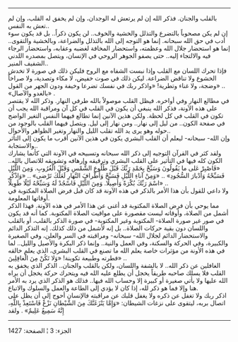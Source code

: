 ------------------------------------------------------------------------

بالقلب والجنان. فذكر الله إن لم يرتعش له الوجدان، وإن لم يخفق له القلب،
وإن لم تعش به النفس..  
إن لم يكن مصحوباً بالتضرع والتذلل والخشية والخوف.. لن يكون ذكراً.. بل قد
يكون سوء أدب في حق الله سبحانه. إنما هو التوجه إلى الله بالتذلل
والضراعة، وبالخشية والتقوى.. إنما هو استحضار جلال الله وعظمته، واستحضار
المخافة لغضبه وعقابه، واستحضار الرجاء فيه والالتجاء إليه.. حتى يصفو
الجوهر الروحي في الإنسان، ويتصل بمصدره اللدني الشفيف المنير..  
فإذا تحرك اللسان مع القلب وإذا نبست الشفاه مع الروح فليكن ذلك في صورة لا
تخدش الخشوع ولا تناقض الضراعة. ليكن ذلك في صوت خفيض، لا مكاء وتصدية، ولا
صراخاً وضجة، ولا غناء وتطرية! «واذكر ربك في نفسك تضرعا وخيفة ودون الجهر
من القول» ..  
«بالغدو والآصال» .  
في مطالع النهار وفي أواخره. فيظل القلب موصولاً بالله طرفي النهار. وذكر
الله لا يقتصر على هذه الآونة، فذكر الله ينبغي أن يكون في القلب في كل آن
ومراقبة الله يجب أن تكون في القلب في كل لحظة. ولكن هذين الآنين إنما
تطالع فيهما النفس التغير الواضح في صفحة الكون.. من ليل إلى نهار.. ومن
نهار إلى ليل. ويتصل فيهما القلب بالوجود من حوله وهو يرى يد الله تقلب
الليل والنهار وتغير الظواهر والأحوال..  
وإن الله- سبحانه- ليعلم أن القلب البشري يكون في هذين الآنين أقرب ما يكون
إلى التأثر والاستجابة..  
ولقد كثر في القرآن التوجيه إلى ذكر الله سبحانه وتسبيحه في الآونة التي
كأنما يشارك الكون كله فيها في التأثير على القلب البشري وترقيقه وإرهافه
وتشويقه للاتصال بالله.. «فَاصْبِرْ عَلى ما يَقُولُونَ وَسَبِّحْ بِحَمْدِ رَبِّكَ قَبْلَ طُلُوعِ
الشَّمْسِ وَقَبْلَ الْغُرُوبِ. وَمِنَ اللَّيْلِ فَسَبِّحْهُ وَأَدْبارَ السُّجُودِ» .. «وَمِنْ آناءِ اللَّيْلِ
فَسَبِّحْ وَأَطْرافَ النَّهارِ لَعَلَّكَ تَرْضى» .. «وَاذْكُرِ اسْمَ رَبِّكَ بُكْرَةً وَأَصِيلًا. وَمِنَ اللَّيْلِ
فَاسْجُدْ لَهُ وَسَبِّحْهُ لَيْلًا طَوِيلًا» ..  
ولا داعي للقول بأن هذا الأمر بالذكر في هذه الآونة قد كان قبل فرض الصلاة
المكتوبة في أوقاتها المعلومة.  
مما يوحي بأن فرض الصلاة المكتوبة قد أغنى عن هذا الأمر في هذه الآونة.
فهذا الذكر أشمل من الصلاة، وأوقاته ليست مقصورة على مواقيت الصلاة
المكتوبة. كما أنه قد يكون في صور غير صورة الصلاة- المكتوبة وغير
المكتوبة- في صورة الذكر بالقلب، أو بالقلب واللسان دون بقية حركات
الصلاة.. بل إنه لأشمل من ذلك كذلك. إنه التذكر الدائم والاستحضار الدائم
لجلال الله- سبحانه- ومراقبته في السر والعلن، وفي الصغيرة والكبيرة، وفي
الحركة والسكنة، وفي العمل والنية.. وإنما ذكر البكرة والأصيل والليل.. لما
في هذه الأونة من مؤثرات خاصة يعلم الله ما تصنع في القلب البشري، الذي
يعلم خالقه فطرته وطبيعة تكوينة! «وَلا تَكُنْ مِنَ الْغافِلِينَ» ..  
الغافلين عن ذكر الله.. لا بالشفة واللسان، ولكن بالقلب والجنان.. الذكر
الذي يخفق به القلب فلا يسلك صاحبه طريقاً يخجل أن يطلع عليه الله فيه
ويتحرك حركة يخجل أن يراه الله عليها ولا يأتي صغيرة أو كبيرة إلا وحساب
الله فيها.. فذلك هو الذكر الذي يرد به الأمر هنا وإلا فما هو ذكر لله، إذا
كان لا يؤدي إلى الطاعة والعمل والسلوك والاتباع.  
اذكر ربك ولا تغفل عن ذكره ولا يغفل قلبك عن مراقبته فالإنسان أحوج إلى أن
يظل على اتصال بربه، ليتقوى على نزغات الشيطان: «وَإِمَّا يَنْزَغَنَّكَ مِنَ الشَّيْطانِ
نَزْغٌ فَاسْتَعِذْ بِاللَّهِ، إِنَّهُ سَمِيعٌ عَلِيمٌ» . ولقد

------------------------------------------------------------------------

الجزء: 3 ¦ الصفحة: 1427
